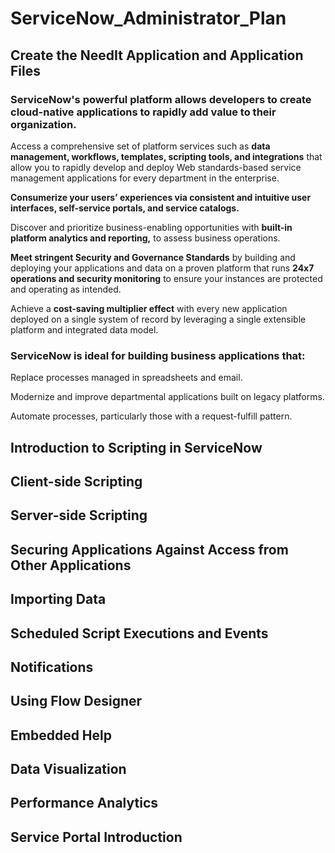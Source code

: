 # ServiceNow_Administrator_Plan



## Create the NeedIt Application and Application Files

### ServiceNow's powerful platform allows developers to create cloud-native applications to rapidly add value to their organization.

Access a comprehensive set of platform services such as **data management, workflows, templates, scripting tools, and integrations** that allow you to rapidly develop and deploy Web standards-based service management applications for every department in the enterprise.

**Consumerize your users’ experiences via consistent and intuitive user interfaces, self-service portals, and service catalogs.**

Discover and prioritize business-enabling opportunities with **built-in platform analytics and reporting,** to assess business operations.

**Meet stringent Security and Governance Standards** by building and deploying your applications and data on a proven platform that runs **24x7 operations and security monitoring** to ensure your instances are protected and operating as intended.

Achieve a **cost-saving multiplier effect** with every new application deployed on a single system of record by leveraging a single extensible platform and integrated data model.

### ServiceNow is ideal for building business applications that:

  Replace processes managed in spreadsheets and email.

  Modernize and improve departmental applications built on legacy platforms.

  Automate processes, particularly those with a request-fulfill pattern.



## Introduction to Scripting in ServiceNow
## Client-side Scripting
## Server-side Scripting
## Securing Applications Against Access from Other Applications
## Importing Data
## Scheduled Script Executions and Events
## Notifications
## Using Flow Designer
## Embedded Help
## Data Visualization
## Performance Analytics
## Service Portal Introduction

